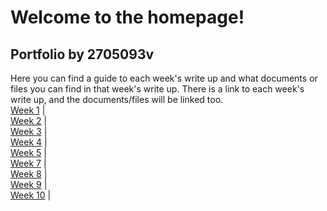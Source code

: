 # Welcome to the homepage!
## Portfolio by 2705093v
Here you can find a guide to each week's write up and what documents or files you can find in that week's write up. There is a link to each week's write up, and the documents/files will be linked too.
<br>[Week 1](https://2705093v.github.io/MCA-2024/Week1/Week1.md) | 
<br>[Week 2](https://2705093v.github.io/MCA-2024/Week2/Week2.md) | 
<br>[Week 3](https://2705093v.github.io/MCA-2024/Week3/Week3.md) | 
<br>[Week 4](https://2705093v.github.io/MCA-2024/Week4/Week4.md) | 
<br>[Week 5](https://2705093v.github.io/MCA-2024/Week5/Week5.md) | 
<br>[Week 7](https://2705093v.github.io/MCA-2024/Week7/Week7.md) | 
<br>[Week 8](https://2705093v.github.io/MCA-2024/Week8/Week8.md) | 
<br>[Week 9](https://2705093v.github.io/MCA-2024/week9/week9.md) | 
<br>[Week 10](https://2705093v.github.io/MCA-2024/Week10/Week10.md) |
